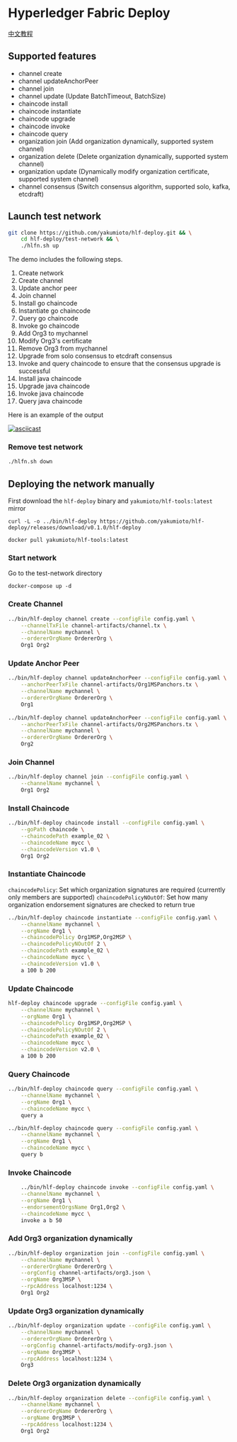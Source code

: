 # Hyperledger Fabric Deploy

[中文教程](./README-zh.md)

## Supported features

- channel create
- channel updateAnchorPeer
- channel join
- channel update (Update BatchTimeout, BatchSize)
- chaincode install
- chaincode instantiate
- chaincode upgrade
- chaincode invoke
- chaincode query
- organization join (Add organization dynamically, supported system channel)
- organization delete (Delete organization dynamically, supported system channel)
- organization update (Dynamically modify organization certificate, supported system channel)
- channel consensus (Switch consensus algorithm, supported solo, kafka, etcdraft)

## Launch test network

```bash
git clone https://github.com/yakumioto/hlf-deploy.git && \
    cd hlf-deploy/test-network && \
    ./hlfn.sh up
```

The demo includes the following steps.

1. Create network
2. Create channel
3. Update anchor peer
4. Join channel
5. Install go chaincode
6. Instantiate go chaincode
7. Query go chaincode
8. Invoke go chaincode
9. Add Org3 to mychannel
10. Modify Org3's certificate
11. Remove Org3 from mychannel
12. Upgrade from solo consensus to etcdraft consensus
13. Invoke and query chaincode to ensure that the consensus upgrade is successful
14. Install java chaincode
15. Upgrade java chaincode
16. Invoke java chaincode
17. Query java chaincode

Here is an example of the output

[![asciicast](https://asciinema.org/a/291386.svg)](https://asciinema.org/a/291386)

### Remove test network

```bash
./hlfn.sh down
```

## Deploying the network manually

First download the `hlf-deploy` binary and `yakumioto/hlf-tools:latest` mirror

`curl -L -o ../bin/hlf-deploy https://github.com/yakumioto/hlf-deploy/releases/download/v0.1.0/hlf-deploy`

`docker pull yakumioto/hlf-tools:latest`

### Start network

Go to the test-network directory

`docker-compose up -d`

### Create Channel

```bash
../bin/hlf-deploy channel create --configFile config.yaml \
    --channelTxFile channel-artifacts/channel.tx \
    --channelName mychannel \
    --ordererOrgName OrdererOrg \
    Org1 Org2
```

### Update Anchor Peer

```bash
../bin/hlf-deploy channel updateAnchorPeer --configFile config.yaml \
    --anchorPeerTxFile channel-artifacts/Org1MSPanchors.tx \
    --channelName mychannel \
    --ordererOrgName OrdererOrg \
    Org1
    
../bin/hlf-deploy channel updateAnchorPeer --configFile config.yaml \
    --anchorPeerTxFile channel-artifacts/Org2MSPanchors.tx \
    --channelName mychannel \
    --ordererOrgName OrdererOrg \
    Org2
```

### Join Channel

```bash
../bin/hlf-deploy channel join --configFile config.yaml \
    --channelName mychannel \
    Org1 Org2
```

### Install Chaincode

```bash
../bin/hlf-deploy chaincode install --configFile config.yaml \
    --goPath chaincode \
    --chaincodePath example_02 \
    --chaincodeName mycc \
    --chaincodeVersion v1.0 \
    Org1 Org2
```
### Instantiate Chaincode

`chaincodePolicy`: Set which organization signatures are required (currently only members are supported)
`chaincodePolicyNOutOf`: Set how many organization endorsement signatures are checked to return true

```bash
../bin/hlf-deploy chaincode instantiate --configFile config.yaml \
    --channelName mychannel \
    --orgName Org1 \
    --chaincodePolicy Org1MSP,Org2MSP \
    --chaincodePolicyNOutOf 2 \
    --chaincodePath example_02 \
    --chaincodeName mycc \
    --chaincodeVersion v1.0 \
    a 100 b 200
```

### Update Chaincode

```bash
hlf-deploy chaincode upgrade --configFile config.yaml \
    --channelName mychannel \
    --orgName Org1 \
    --chaincodePolicy Org1MSP,Org2MSP \
    --chaincodePolicyNOutOf 2 \
    --chaincodePath example_02 \
    --chaincodeName mycc \
    --chaincodeVersion v2.0 \
    a 100 b 200
```

### Query Chaincode

```bash
../bin/hlf-deploy chaincode query --configFile config.yaml \
    --channelName mychannel \
    --orgName Org1 \
    --chaincodeName mycc \
    query a

../bin/hlf-deploy chaincode query --configFile config.yaml \
    --channelName mychannel \
    --orgName Org1 \
    --chaincodeName mycc \
    query b
```

### Invoke Chaincode

```bash
    ../bin/hlf-deploy chaincode invoke --configFile config.yaml \
    --channelName mychannel \
    --orgName Org1 \
    --endorsementOrgsName Org1,Org2 \
    --chaincodeName mycc \
    invoke a b 50
```

### Add Org3 organization dynamically

```bash
../bin/hlf-deploy organization join --configFile config.yaml \
    --channelName mychannel \
    --ordererOrgName OrdererOrg \
    --orgConfig channel-artifacts/org3.json \
    --orgName Org3MSP \
    --rpcAddress localhost:1234 \
    Org1 Org2
```

### Update Org3 organization dynamically

```bash
../bin/hlf-deploy organization update --configFile config.yaml \
    --channelName mychannel \
    --ordererOrgName OrdererOrg \
    --orgConfig channel-artifacts/modify-org3.json \
    --orgName Org3MSP \
    --rpcAddress localhost:1234 \
    Org3
```

### Delete Org3 organization dynamically

```bash
../bin/hlf-deploy organization delete --configFile config.yaml \
    --channelName mychannel \
    --ordererOrgName OrdererOrg \
    --orgName Org3MSP \
    --rpcAddress localhost:1234 \
    Org1 Org2
```
